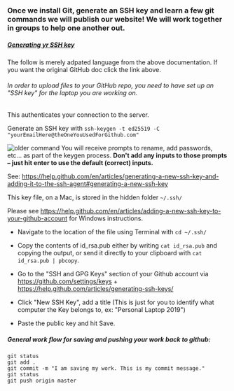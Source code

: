 
### Once we install Git, generate an SSH key and learn a few git commands we will publish our website! We will work together in groups to help one another out. 

##### [Generating yr SSH key](https://help.github.com/en/articles/connecting-to-github-with-ssh)
The follow is merely adpated language from the above documentation. If you want the original GitHub doc click the link above. 

###### In order to upload files to your GitHub repo, you need to have set up an "SSH key" for the laptop you are working on.

This authenticates your connection to the server.

Generate an SSH key with
``` ssh-keygen -t ed25519 -C "yourEmailHere@theOneYouUsedForGithub.com" ```

![older command](legacyCommand.png)
You will receive prompts to rename, add passwords, etc... as part of the keygen process. **Don't add any inputs to those prompts – just hit enter to use the default (correct) inputs.**

See: https://help.github.com/en/articles/generating-a-new-ssh-key-and-adding-it-to-the-ssh-agent#generating-a-new-ssh-key

This key file, on a Mac, is stored in the hidden folder ``` ~/.ssh/ ```

Please see https://help.github.com/en/articles/adding-a-new-ssh-key-to-your-github-account for Windows instructions.

* Navigate to the location of the file using Terminal with ``` cd ~/.ssh/ ```

* Copy the contents of id_rsa.pub either by writing ``` cat id_rsa.pub ``` and copying the output, or send it directly to your clipboard with ``` cat id_rsa.pub | pbcopy ```.

* Go to the "SSH and GPG Keys" section of your Github account via https://github.com/settings/keys + https://help.github.com/articles/generating-ssh-keys/


* Click "New SSH Key", add a title (This is just for you to identify what computer the Key belongs to, ex: "Personal Laptop 2019")

* Paste the public key and hit Save.


##### General work flow for saving and pushing your work back to github:

```
git status
git add .
git commit -m "I am saving my work. This is my commit message."
git status
git push origin master
```